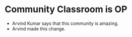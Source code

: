 # Community Classroom is OP

- Arvind Kumar says that this community is amazing.
- Arvind made this change.
